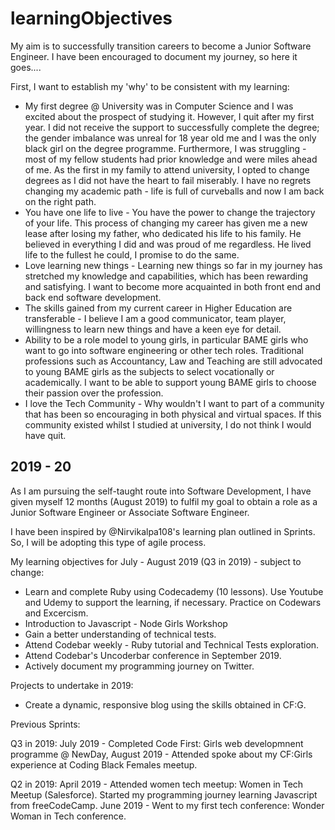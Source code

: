 # learningObjectives
 My aim is to successfully transition careers to become a Junior Software Engineer. I have been encouraged to document my journey, so here it goes....

 First, I want to establish my 'why' to be consistent with my learning:

 * My first degree @ University was in Computer Science and I was excited about the prospect of studying it. However, I quit after my first year. I did not receive the support to successfully complete the degree; the gender imbalance was unreal for 18 year old me and I was the only black girl on the degree programme. Furthermore, I was struggling - most of my fellow students had prior knowledge and were miles ahead of me. As the first in my family to attend university, I opted to change degrees as I did not have the heart to fail miserably. I have no regrets changing my academic path - life is full of curveballs and now I am back on the right path.
 * You have one life to live - You have the power to change the trajectory of your life. This process of changing my career has given me a new lease after losing my father, who dedicated his life to his family. He believed in everything I did and was proud of me regardless. He lived life to the fullest he could, I promise to do the same.
 * Love learning new things - Learning new things so far in my journey has stretched my knowledge and capabilities, which has been rewarding and satisfying. I want to become more acquainted in both front end and back end software development.
 * The skills gained from my current career in Higher Education are transferable - I believe I am a good communicator, team player, willingness to learn new things and have a keen eye for detail.
 * Ability to be a role model to young girls, in particular BAME girls who want to go into software engineering or other tech roles. Traditional professions such as Accountancy, Law and Teaching are still advocated to young BAME girls as the subjects to select vocationally or academically. I want to be able to support young BAME girls to choose their passion over the profession.
 * I love the Tech Community - Why wouldn't I want to part of a community that has been so encouraging in both physical and virtual spaces. If this community existed whilst I studied at university, I do not think I would have quit.

 ## 2019 - 20
 As I am pursuing the self-taught route into Software Development, I have given myself 12 months (August 2019) to fulfil my goal to obtain a role as a Junior Software Engineer or Associate Software Engineer.

I have been inspired by @Nirvikalpa108's learning plan outlined in Sprints. So, I will be adopting this type of agile process.

My learning objectives for July - August 2019 (Q3 in 2019) - subject to change:
* Learn and complete Ruby using Codecademy (10 lessons). Use Youtube and Udemy to support  the learning, if necessary. Practice on Codewars and Excercism.
* Introduction to Javascript - Node Girls Workshop
* Gain a better understanding of technical tests.
* Attend Codebar weekly - Ruby tutorial and Technical Tests exploration.
* Attend Codebar's Uncoderbar conference in September 2019.
* Actively document my programming journey on Twitter.

Projects to undertake in 2019:
* Create a dynamic, responsive blog using the skills obtained in CF:G.

Previous Sprints:

Q3 in 2019: July 2019 - Completed Code First: Girls web developmnent programme @ NewDay, August 2019 - Attended spoke about my CF:Girls experience at Coding Black Females meetup.

Q2 in 2019: April 2019 - Attended women tech meetup: Women in Tech Meetup (Salesforce). Started my programming journey learning Javascript from freeCodeCamp.  June 2019 - Went to my first tech conference: Wonder Woman in Tech conference.
